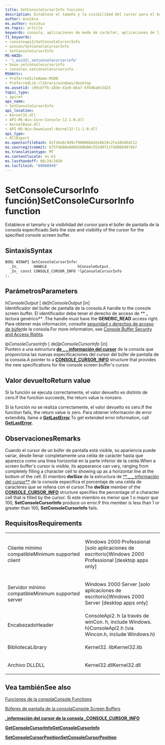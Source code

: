 ```yaml
---
title: SetConsoleCursorInfo función)
description: Establece el tamaño y la visibilidad del cursor para el búfer de pantalla de la consola especificado.
author: miniksa
ms.author: miniksa
ms.topic: article
keywords: consola, aplicaciones de modo de carácter, aplicaciones de línea de comandos, aplicaciones de terminal, API de consola
f1_keywords:
- consoleapi2/SetConsoleCursorInfo
- wincon/SetConsoleCursorInfo
- SetConsoleCursorInfo
MS-HAID:
- '\_win32\_setconsolecursorinfo'
- base.setconsolecursorinfo
- consoles.setconsolecursorinfo
MSHAttr:
- PreferredSiteName:MSDN
- PreferredLib:/library/windows/desktop
ms.assetid: c98cbffb-18de-41e8-bba7-5fb46a0c5d25
topic_type:
- apiref
api_name:
- SetConsoleCursorInfo
api_location:
- Kernel32.dll
- API-MS-Win-Core-Console-l2-1-0.dll
- KernelBase.dll
- API-MS-Win-DownLevel-Kernel32-l1-1-0.dll
api_type:
- DllExport
ms.openlocfilehash: 81f16e8c9d9cf90008bbd2e8619c2fa105d04212
ms.sourcegitcommit: b75f4688e080d300b80c552d0711fdd86b9974bf
ms.translationtype: MT
ms.contentlocale: es-ES
ms.lasthandoff: 08/24/2020
ms.locfileid: "89060949"
---
```

# <a name="setconsolecursorinfo-function"></a><span data-ttu-id="7a165-104">SetConsoleCursorInfo función)</span><span class="sxs-lookup"><span data-stu-id="7a165-104">SetConsoleCursorInfo function</span></span>


<span data-ttu-id="7a165-105">Establece el tamaño y la visibilidad del cursor para el búfer de pantalla de la consola especificado.</span><span class="sxs-lookup"><span data-stu-id="7a165-105">Sets the size and visibility of the cursor for the specified console screen buffer.</span></span>

<a name="syntax"></a><span data-ttu-id="7a165-106">Sintaxis</span><span class="sxs-lookup"><span data-stu-id="7a165-106">Syntax</span></span>
------

```C
BOOL WINAPI SetConsoleCursorInfo(
  _In_       HANDLE              hConsoleOutput,
  _In_ const CONSOLE_CURSOR_INFO *lpConsoleCursorInfo
);
```

<a name="parameters"></a><span data-ttu-id="7a165-107">Parámetros</span><span class="sxs-lookup"><span data-stu-id="7a165-107">Parameters</span></span>
----------

<span data-ttu-id="7a165-108">*hConsoleOutput* \[ de\]</span><span class="sxs-lookup"><span data-stu-id="7a165-108">*hConsoleOutput* \[in\]</span></span>  
<span data-ttu-id="7a165-109">Identificador del búfer de pantalla de la consola.</span><span class="sxs-lookup"><span data-stu-id="7a165-109">A handle to the console screen buffer.</span></span> <span data-ttu-id="7a165-110">El identificador debe tener el derecho de acceso de \*\* \_ lectura genérico\*\* .</span><span class="sxs-lookup"><span data-stu-id="7a165-110">The handle must have the **GENERIC\_READ** access right.</span></span> <span data-ttu-id="7a165-111">Para obtener más información, consulte [seguridad y derechos de acceso de búfer](console-buffer-security-and-access-rights.md)de la consola.</span><span class="sxs-lookup"><span data-stu-id="7a165-111">For more information, see [Console Buffer Security and Access Rights](console-buffer-security-and-access-rights.md).</span></span>

<span data-ttu-id="7a165-112">*lpConsoleCursorInfo* \[ de\]</span><span class="sxs-lookup"><span data-stu-id="7a165-112">*lpConsoleCursorInfo* \[in\]</span></span>  
<span data-ttu-id="7a165-113">Puntero a una estructura [**de \_ \_ información del cursor**](console-cursor-info-str.md) de la consola que proporciona las nuevas especificaciones del cursor del búfer de pantalla de la consola.</span><span class="sxs-lookup"><span data-stu-id="7a165-113">A pointer to a [**CONSOLE\_CURSOR\_INFO**](console-cursor-info-str.md) structure that provides the new specifications for the console screen buffer's cursor.</span></span>

<a name="return-value"></a><span data-ttu-id="7a165-114">Valor devuelto</span><span class="sxs-lookup"><span data-stu-id="7a165-114">Return value</span></span>
------------

<span data-ttu-id="7a165-115">Si la función se ejecuta correctamente, el valor devuelto es distinto de cero.</span><span class="sxs-lookup"><span data-stu-id="7a165-115">If the function succeeds, the return value is nonzero.</span></span>

<span data-ttu-id="7a165-116">Si la función no se realiza correctamente, el valor devuelto es cero.</span><span class="sxs-lookup"><span data-stu-id="7a165-116">If the function fails, the return value is zero.</span></span> <span data-ttu-id="7a165-117">Para obtener información de error extendida, llame a [**GetLastError**](https://msdn.microsoft.com/library/windows/desktop/ms679360).</span><span class="sxs-lookup"><span data-stu-id="7a165-117">To get extended error information, call [**GetLastError**](https://msdn.microsoft.com/library/windows/desktop/ms679360).</span></span>

<a name="remarks"></a><span data-ttu-id="7a165-118">Observaciones</span><span class="sxs-lookup"><span data-stu-id="7a165-118">Remarks</span></span>
-------

<span data-ttu-id="7a165-119">Cuando el cursor de un búfer de pantalla está visible, su apariencia puede variar, desde llenar completamente una celda de carácter hasta que aparezca como una línea horizontal en la parte inferior de la celda.</span><span class="sxs-lookup"><span data-stu-id="7a165-119">When a screen buffer's cursor is visible, its appearance can vary, ranging from completely filling a character cell to showing up as a horizontal line at the bottom of the cell.</span></span> <span data-ttu-id="7a165-120">El miembro **dwSize** de la estructura de [\*\* \_ \_ información del cursor\*\*](console-cursor-info-str.md) de la consola especifica el porcentaje de una celda de caracteres que se rellena con el cursor.</span><span class="sxs-lookup"><span data-stu-id="7a165-120">The **dwSize** member of the [**CONSOLE\_CURSOR\_INFO**](console-cursor-info-str.md) structure specifies the percentage of a character cell that is filled by the cursor.</span></span> <span data-ttu-id="7a165-121">Si este miembro es menor que 1 o mayor que 100, **SetConsoleCursorInfo** produce un error.</span><span class="sxs-lookup"><span data-stu-id="7a165-121">If this member is less than 1 or greater than 100, **SetConsoleCursorInfo** fails.</span></span>

<a name="requirements"></a><span data-ttu-id="7a165-122">Requisitos</span><span class="sxs-lookup"><span data-stu-id="7a165-122">Requirements</span></span>
------------

<table>
<colgroup>
<col width="50%" />
<col width="50%" />
</colgroup>
<tbody>
<tr class="odd">
<td><p><span data-ttu-id="7a165-123">Cliente mínimo compatible</span><span class="sxs-lookup"><span data-stu-id="7a165-123">Minimum supported client</span></span></p></td>
<td><p><span data-ttu-id="7a165-124">Windows 2000 Professional [solo aplicaciones de escritorio]</span><span class="sxs-lookup"><span data-stu-id="7a165-124">Windows 2000 Professional [desktop apps only]</span></span></p></td>
</tr>
<tr class="even">
<td><p><span data-ttu-id="7a165-125">Servidor mínimo compatible</span><span class="sxs-lookup"><span data-stu-id="7a165-125">Minimum supported server</span></span></p></td>
<td><p><span data-ttu-id="7a165-126">Windows 2000 Server [solo aplicaciones de escritorio]</span><span class="sxs-lookup"><span data-stu-id="7a165-126">Windows 2000 Server [desktop apps only]</span></span></p></td>
</tr>
<tr class="odd">
<td><p><span data-ttu-id="7a165-127">Encabezado</span><span class="sxs-lookup"><span data-stu-id="7a165-127">Header</span></span></p></td>
<td><span data-ttu-id="7a165-128">ConsoleApi2. h (a través de winCon. h, include Windows. h)</span><span class="sxs-lookup"><span data-stu-id="7a165-128">ConsoleApi2.h (via Wincon.h, include Windows.h)</span></span></td>
</tr>
<tr class="even">
<td><p><span data-ttu-id="7a165-129">Biblioteca</span><span class="sxs-lookup"><span data-stu-id="7a165-129">Library</span></span></p></td>
<td><span data-ttu-id="7a165-130">Kernel32. lib</span><span class="sxs-lookup"><span data-stu-id="7a165-130">Kernel32.lib</span></span></td>
</tr>
<tr class="odd">
<td><p><span data-ttu-id="7a165-131">Archivo DLL</span><span class="sxs-lookup"><span data-stu-id="7a165-131">DLL</span></span></p></td>
<td><span data-ttu-id="7a165-132">Kernel32.dll</span><span class="sxs-lookup"><span data-stu-id="7a165-132">Kernel32.dll</span></span></td>
</tr>
<tr class="even">
</tr>
<tr class="odd">
</tr>
<tr class="even">
</tr>
</tbody>
</table>

## <a name="span-idsee_alsospansee-also"></a><span data-ttu-id="7a165-133"><span id="see_also"></span>Vea también</span><span class="sxs-lookup"><span data-stu-id="7a165-133"><span id="see_also"></span>See also</span></span>


[<span data-ttu-id="7a165-134">Funciones de la consola</span><span class="sxs-lookup"><span data-stu-id="7a165-134">Console Functions</span></span>](console-functions.md)

[<span data-ttu-id="7a165-135">Búferes de pantalla de la consola</span><span class="sxs-lookup"><span data-stu-id="7a165-135">Console Screen Buffers</span></span>](console-screen-buffers.md)

[<span data-ttu-id="7a165-136">**\_información del cursor de la consola \_**</span><span class="sxs-lookup"><span data-stu-id="7a165-136">**CONSOLE\_CURSOR\_INFO**</span></span>](console-cursor-info-str.md)

[<span data-ttu-id="7a165-137">**GetConsoleCursorInfo**</span><span class="sxs-lookup"><span data-stu-id="7a165-137">**GetConsoleCursorInfo**</span></span>](getconsolecursorinfo.md)

[<span data-ttu-id="7a165-138">**SetConsoleCursorPosition**</span><span class="sxs-lookup"><span data-stu-id="7a165-138">**SetConsoleCursorPosition**</span></span>](setconsolecursorposition.md)

 

 




